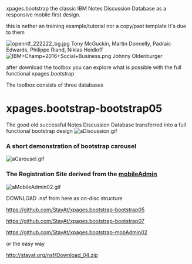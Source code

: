 xpages.bootstrap
the classic IBM Notes Discussion Database as a responsive mobile first design.

this is nether an training example/tutorial nor a copy/past template
It's due to them 

<img src="http://StayAt.org/images/plx/openntf_222222_bg.jpg" alt="openntf_222222_bg.jpg">
Tony McGuckin, Martin Donnelly, Padraic Edwards, Philippe Riand, Niklas Heidloff

<img src="http://StayAt.org/images/plx/IBM+Champ+2016+Social+Business.png" alt="IBM+Champ+2016+Social+Business.png" hight="55">
Johnny Oldenburger

after download the toolbox you can explore what is possible with the full functional xpages.bootstrap

The toolbox consists of three databases

# xpages.bootstrap-bootstrap05
The good old successful Notes Discussion Database transferred into a full functional bootstrap design 
<img src="http://StayAt.org/images/plx/aDiscussion.gif" alt="aDiscussion.gif">

<h3>A short demonstration of bootstrap carousel</h3> 
<img src="http://StayAt.org/images/plx/aCarousel.gif" alt="aCarousel.gif">

<h3>The Registration Site derived from the <a href="https://github.com/StayAt/Mobile_Adminstration">mobileAdmin</a></h3>
<img src="http://StayAt.org/images/plx/aMobileAdmin02.gif" alt="aMobileAdmin02.gif">

DOWNLOAD .nsf
from here as on-disc structure

https://github.com/StayAt/xpages.bootstrap-bootstrap05

https://github.com/StayAt/xpages.bootstrap-bootstrap07

https://github.com/StayAt/xpages.bootstrap-mobAdmin02


or the easy way

http://stayat.org/nsf/Download_04.zip
